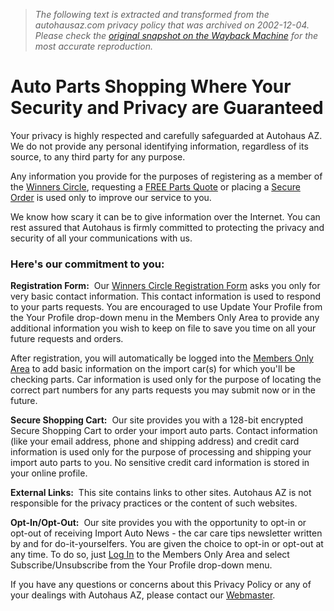 > *The following text is extracted and transformed from the autohausaz.com privacy policy that was archived on 2002-12-04. Please check the [original snapshot on the Wayback Machine](https://web.archive.org/web/20021204124913id_/http%3A//www.autohausaz.com/html/privacystatement.html) for the most accurate reproduction.*

# Auto Parts Shopping Where Your Security and Privacy are Guaranteed

Your privacy is highly respected and carefully safeguarded at Autohaus AZ. We do not provide any personal identifying information, regardless of its source, to any third party for any purpose.

Any information you provide for the purposes of registering as a member of the [Winners Circle](https://web.archive.org/web/20021204124913id_/http%3A//www.autohausaz.com/html/winners.html), requesting a [FREE Parts Quote](https://web.archive.org/web/20021204124913id_/http%3A//www.autohausaz.com/html/freequote.html) or placing a [Secure Order](https://web.archive.org/web/20021204124913id_/http%3A//www.autohausaz.com/html/auto-parts-orders.html) is used only to improve our service to you.

We know how scary it can be to give information over the Internet. You can rest assured that Autohaus is firmly committed to protecting the privacy and security of all your communications with us.

### Here's our commitment to you:

**Registration Form:**  Our [Winners Circle Registration Form](https://web.archive.org/web/20021204124913id_/http%3A//www.autohausaz.com/html/register.cfm) asks you only for very basic contact information. This contact information is used to respond to your parts requests. You are encouraged to use Update Your Profile from the Your Profile drop-down menu in the Members Only Area to provide any additional information you wish to keep on file to save you time on all your future requests and orders. 

After registration, you will automatically be logged into the [Members Only Area](http://www.autohausaz.com/membersonly/) to add basic information on the import car(s) for which you'll be checking parts. Car information is used only for the purpose of locating the correct part numbers for any parts requests you may submit now or in the future.

**Secure Shopping Cart:**  Our site provides you with a 128-bit encrypted Secure Shopping Cart to order your import auto parts. Contact information (like your email address, phone and shipping address) and credit card information is used only for the purpose of processing and shipping your import auto parts to you. No sensitive credit card information is stored in your online profile.

**External Links:**  This site contains links to other sites. Autohaus AZ is not responsible for the privacy practices or the content of such websites.

**Opt-In/Opt-Out:**  Our site provides you with the opportunity to opt-in or opt-out of receiving Import Auto News - the car care tips newsletter written by and for do-it-yourselfers. You are given the choice to opt-in or opt-out at any time. To do so, just [Log In](http://www.autohausaz.com/membersonly/login.cfm) to the Members Only Area and select Subscribe/Unsubscribe from the Your Profile drop-down menu.

If you have any questions or concerns about this Privacy Policy or any of your dealings with Autohaus AZ, please contact our [Webmaster](mailto:webmaster@autohausaz.com).
